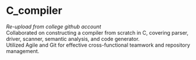 # C_compiler
*Re-upload from college github account*<br>
Collaborated on constructing a compiler from scratch in C, covering parser, driver, scanner, semantic 
analysis, and code generator.<br>
Utilized Agile and Git for effective cross-functional teamwork and repository management.
